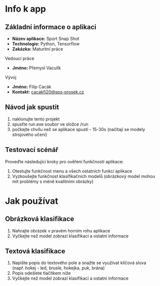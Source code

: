 # Info k app

## Základní informace o aplikaci

- **Název aplikace:** Sport Snap Shot
- **Technologie:** Python, Tensorflow
- **Zakázka:** Maturitní práce

Vedoucí práce
- **Jméno:**  Přemysl Vaculík

Vývoj
- **Jméno:**  Filip Cacák
- **Kontakt:** cacakfi20@sps-prosek.cz
  
## Návod jak spustit  
1. naklonujte tento projekt  
2. spusťte run.exe soubor ve složce /run
3. počkejte chvílu než se aplikace spustí - 15-30s (načítají se modely strojového učení)

## Testovací scénář
Proveďte následující kroky pro ověření funkčnosti aplikace:
1. Otestujte funkčnost menu a všech ostatních funkcí aplikace
2. Vyzkoušejte funkčnost klasifikačních modelů (obrázkový model mohou mít problémy s méně kvalitními obrázky)

# Jak používat

## Obrázková klasifikace
1. Nahrajte obrázek v pravém horním rohu aplikace
2. Vyčkejte než model zobrazí klasifikaci a ostatní informace
## Textová klasifikace
1. Napište popis do textového pole a snažte se využívat klíčová slova (např. hokej - led, brusle, hokejka, puk, brána)
2. Popis odešlete tlačítkem níže
3. Vyčkejte než model zobrazí klasifikaci a ostatní informace
